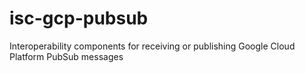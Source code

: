 # isc-gcp-pubsub
Interoperability components for receiving or publishing Google Cloud Platform PubSub messages
